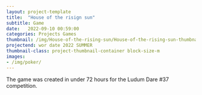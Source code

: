 ```yaml
---
layout: project-template
title:  "House of the risign sun"
subtitle: Game
date:   2022-09-10 00:59:00
categories: Projects Games
thumbnail: /img/House-of-the-rising-sun/House-of-the-rising-sun-thumbnail.png
projectend: wor date 2022 SUMMER
thumbnail-class: project-thumbnail-container block-size-m
images:
- /img/poker/
---
```


The game was created in under 72 hours for the Ludum Dare #37 competition.